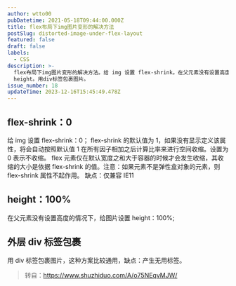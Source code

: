 ```yaml
---
author: wtto00
pubDatetime: 2021-05-18T09:44:00.000Z
title: flex布局下img图片变形的解决方法
postSlug: distorted-image-under-flex-layout
featured: false
draft: false
labels:
  - CSS
description: >-
  flex布局下img图片变形的解决方法。给 img 设置 flex-shrink。在父元素没有设置高度的情况下，给图片设置
  height。用div标签包裹图片。
issue_number: 18
updateTime: 2023-12-16T15:45:49.478Z
---
```


## flex-shrink：0

给 img 设置 flex-shrink：0；
flex-shrink 的默认值为 1，如果没有显示定义该属性，将会自动按照默认值 1 在所有因子相加之后计算比率来进行空间收缩。设置为 0 表示不收缩。
flex 元素仅在默认宽度之和大于容器的时候才会发生收缩，其收缩的大小是依据 flex-shrink 的值。注意：如果元素不是弹性盒对象的元素，则 flex-shrink 属性不起作用。
缺点：仅兼容 IE11

## height：100%

在父元素没有设置高度的情况下，给图片设置 height：100%;

## 外层 div 标签包裹

用 div 标签包裹图片，这种方案比较通用，缺点：产生无用标签。

> 转自：<https://www.shuzhiduo.com/A/o75NEqvMJW/>
